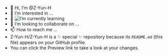 - 👋 Hi, I’m @Z-Yun-H 
- 👀 I’m interested in ...
- 🌱 ![I’m currently learning](https://skillicons.dev/icons?i=nodejs,deno,typescript,rust,golang,electron,tauri,tailwind,vue,nuxt)
- 💞️ I’m looking to collaborate on ...
- 📫 How to reach me ...
- Z-Yun-H/Z-Yun-H is a ✨ special ✨ repository because its `README.md` (this file) appears on your GitHub profile.
- You can click the Preview link to take a look at your changes.
<!---
Z-Yun-H/Z-Yun-H is a ✨ special ✨ repository because its `README.md` (this file) appears on your GitHub profile.
You can click the Preview link to take a look at your changes.
--->

